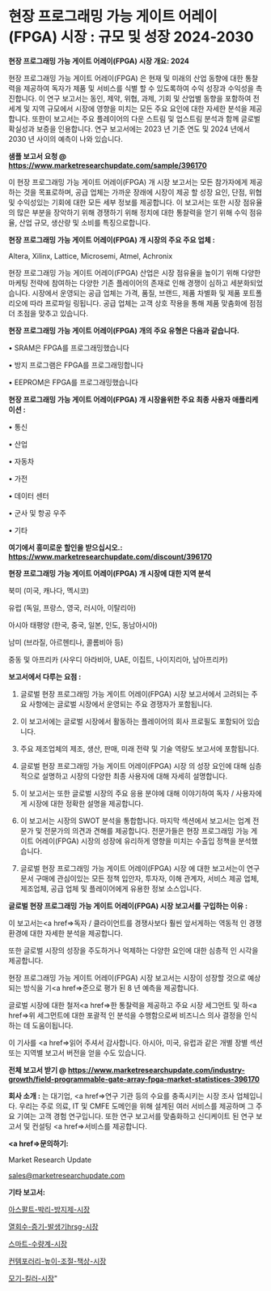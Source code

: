 # 현장 프로그래밍 가능 게이트 어레이(FPGA) 시장 : 규모 및 성장 2024-2030

<strong>현장 프로그래밍 가능 게이트 어레이(FPGA) 시장 개요: 2024</strong>

현장 프로그래밍 가능 게이트 어레이(FPGA) 은 현재 및 미래의 산업 동향에 대한 통찰력을 제공하여 독자가 제품 및 서비스를 식별 할 수 있도록하여 수익 성장과 수익성을 촉진합니다. 이 연구 보고서는 동인, 제약, 위협, 과제, 기회 및 산업별 동향을 포함하여 전 세계 및 지역 규모에서 시장에 영향을 미치는 모든 주요 요인에 대한 자세한 분석을 제공합니다. 또한이 보고서는 주요 플레이어의 다운 스트림 및 업스트림 분석과 함께 글로벌 확실성과 보증을 인용합니다. 연구 보고서에는 2023 년 기준 연도 및 2024 년에서 2030 년 사이의 예측이 나와 있습니다.



<strong>샘플 보고서 요청 @ <a href=https://www.marketresearchupdate.com/sample/396170>https://www.marketresearchupdate.com/sample/396170</a></strong>

이 현장 프로그래밍 가능 게이트 어레이(FPGA) 개 시장 보고서는 모든 참가자에게 제공하는 것을 목표로하며, 공급 업체는 가까운 장래에 시장이 제공 할 성장 요인, 단점, 위협 및 수익성있는 기회에 대한 모든 세부 정보를 제공합니다. 이 보고서는 또한 시장 점유율의 많은 부분을 장악하기 위해 경쟁하기 위해 정치에 대한 통찰력을 얻기 위해 수익 점유율, 산업 규모, 생산량 및 소비를 특징으로합니다.



<strong>현장 프로그래밍 가능 게이트 어레이(FPGA) 개 시장의 주요 주요 업체 :</strong>

Altera, Xilinx, Lattice, Microsemi, Atmel, Achronix

현장 프로그래밍 가능 게이트 어레이(FPGA) 산업은 시장 점유율을 높이기 위해 다양한 마케팅 전략에 참여하는 다양한 기존 플레이어의 존재로 인해 경쟁이 심하고 세분화되었습니다. 시장에서 운영되는 공급 업체는 가격, 품질, 브랜드, 제품 차별화 및 제품 포트폴리오에 따라 프로파일 링됩니다. 공급 업체는 고객 상호 작용을 통해 제품 맞춤화에 점점 더 초점을 맞추고 있습니다.



<strong>현장 프로그래밍 가능 게이트 어레이(FPGA) 개의 주요 유형은 다음과 같습니다.</strong>

• SRAM은 FPGA를 프로그래밍했습니다

• 방지 프로그램은 FPGA를 프로그래밍합니다

• EEPROM은 FPGA를 프로그래밍했습니다



<strong>현장 프로그래밍 가능 게이트 어레이(FPGA) 개 시장을위한 주요 최종 사용자 애플리케이션 :</strong>

• 통신

• 산업

• 자동차

• 가전

• 데이터 센터

• 군사 및 항공 우주

• 기타



<strong>여기에서 흥미로운 할인을 받으십시오.: <a href=https://www.marketresearchupdate.com/discount/396170>https://www.marketresearchupdate.com/discount/396170</a></strong>



<strong>현장 프로그래밍 가능 게이트 어레이(FPGA) 개 시장에 대한 지역 분석</strong>

북미 (미국, 캐나다, 멕시코)

유럽 (독일, 프랑스, 영국, 러시아, 이탈리아)

아시아 태평양 (한국, 중국, 일본, 인도, 동남아시아)

남미 (브라질, 아르헨티나, 콜롬비아 등)

중동 및 아프리카 (사우디 아라비아, UAE, 이집트, 나이지리아, 남아프리카)



<strong>보고서에서 다루는 요점 :</strong>

1. 글로벌 현장 프로그래밍 가능 게이트 어레이(FPGA) 시장 보고서에서 고려되는 주요 사항에는 글로벌 시장에서 운영되는 주요 경쟁자가 포함됩니다.

2. 이 보고서에는 글로벌 시장에서 활동하는 플레이어의 회사 프로필도 포함되어 있습니다.

3. 주요 제조업체의 제조, 생산, 판매, 미래 전략 및 기술 역량도 보고서에 포함됩니다.

4. 글로벌 현장 프로그래밍 가능 게이트 어레이(FPGA) 시장 의 성장 요인에 대해 심층적으로 설명하고 시장의 다양한 최종 사용자에 대해 자세히 설명합니다.

5. 이 보고서는 또한 글로벌 시장의 주요 응용 분야에 대해 이야기하여 독자 / 사용자에게 시장에 대한 정확한 설명을 제공합니다.

6. 이 보고서는 시장의 SWOT 분석을 통합합니다. 마지막 섹션에서 보고서는 업계 전문가 및 전문가의 의견과 견해를 제공합니다. 전문가들은 현장 프로그래밍 가능 게이트 어레이(FPGA) 시장의 성장에 유리하게 영향을 미치는 수출입 정책을 분석했습니다.

7. 글로벌 현장 프로그래밍 가능 게이트 어레이(FPGA) 시장 에 대한 보고서는이 연구 문서 구매에 관심이있는 모든 정책 입안자, 투자자, 이해 관계자, 서비스 제공 업체, 제조업체, 공급 업체 및 플레이어에게 유용한 정보 소스입니다.



<strong>글로벌 현장 프로그래밍 가능 게이트 어레이(FPGA) 시장 보고서를 구입하는 이유 :</strong>

이 보고서는<a href=>독자 / 클</a>라이언트를 경쟁사보다 훨씬 앞서게하는 역동적 인 경쟁 환경에 대한 자세한 분석을 제공합니다.

또한 글로벌 시장의 성장을 주도하거나 억제하는 다양한 요인에 대한 심층적 인 시각을 제공합니다.

현장 프로그래밍 가능 게이트 어레이(FPGA) 시장 보고서는 시장이 성장할 것으로 예상되는 방식을 기<a href=>준으로</a> 평가 된 8 년 예측을 제공합니다.

글로벌 시장에 대한 철저<a href=>한 통찰력</a>을 제공하고 주요 시장 세그먼트 및 하<a href=>위 세그</a>먼트에 대한 포괄적 인 분석을 수행함으로써 비즈니스 의사 결정을 인식하는 데 도움이됩니다.

이 기사를 <a href=>읽어 주</a>셔서 감사합니다. 아시아, 미국, 유럽과 같은 개별 장별 섹션 또는 지역별 보고서 버전을 얻을 수도 있습니다.



<strong>전체 보고서 받기 @ <a href=https://www.marketresearchupdate.com/industry-growth/field-programmable-gate-array-fpga-market-statistices-396170>https://www.marketresearchupdate.com/industry-growth/field-programmable-gate-array-fpga-market-statistices-396170</a></strong>



<strong>회사 소개 :</strong>
는 대기업, <a href=>연구 기</a>관 등의 수요를 충족시키는 시장 조사 업체입니다. 우리는 주로 의료, IT 및 CMFE 도메인을 위해 설계된 여러 서비스를 제공하며 그 주요 기여는 고객 경험 연구입니다. 또한 연구 보고서를 맞춤화하고 신디케이트 된 연구 보고서 및 컨설팅 <a href=>서비</a>스를 제공합니다.



<strong><a href=>문의하기:</a></strong>

Market Research Update

sales@marketresearchupdate.com



<strong>기타 보고서:</strong>

<a href=https://www.linkedin.com/pulse/아스팔트-박리-방지제-시장-경쟁-분석-및-성장-잠재력-2029-trend-tracking-tips-360-analysis/>아스팔트-박리-방지제-시장</a>

<a href=https://www.linkedin.com/pulse/열회수-증기-발생기hrsg-시장-경쟁-분석-및-성장-잠재력-2029-data-dive-diaries-24-analysis-urrtf/>열회수-증기-발생기hrsg-시장</a>

<a href=https://www.linkedin.com/pulse/스마트-수량계-시장-세분화-연구-및-목표-고객2029년-market-matrix-musings-analysis-7dcxf/>스마트-수량계-시장</a>

<a href=https://www.linkedin.com/pulse/컨템포러리-높이-조절-책상-시장-현재-및-미래-성장-2030-market-matrix-musings-analysis-ffi4f/>컨템포러리-높이-조절-책상-시장</a>

<a href=https://www.linkedin.com/pulse/모기-킬러-시장-경쟁-분석-및-성장-잠재력-2029-survey-spotlight-pro-24-analysis-xoglf/>모기-킬러-시장</a>"
